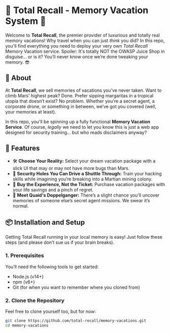 # 🧠 Total Recall - Memory Vacation System 🧠

Welcome to **Total Recall**, the premier provider of luxurious and totally real memory vacations! Why travel when you can just *think* you did? In this repo, you'll find everything you need to deploy your very own *Total Recall* Memory Vacation service. Spoiler: It's totally NOT the OWASP Juice Shop in disguise… or is it? You’ll never know once we’re done tweaking your memory. 😎

## 🚀 About

At **Total Recall**, we sell memories of vacations you’ve never taken. Want to climb Mars’ highest peak? Done. Prefer sipping margaritas in a tropical utopia that doesn’t exist? No problem. Whether you're a secret agent, a corporate drone, or something in between, we’ve got you covered (well, your memories at least).

In this repo, you'll be spinning up a fully functional **Memory Vacation Service**. Of course, *legally* we need to let you know this is just a web app designed for security training… but who reads disclaimers anyway?

## 🤯 Features

- 🛠 **Choose Your Reality:** Select your dream vacation package with a slick UI that may or may not have more bugs than Mars.
- 🔐 **Security Holes You Can Drive a Shuttle Through:** Train your hacking skills while imagining you’re breaking into a Martian mining colony.
- 🛒 **Buy the Experience, Not the Ticket:** Purchase vacation packages with your life savings and a pinch of regret.
- 🤖 **Meet Quaid's Doppelganger:** There’s a slight chance you'll uncover memories of someone else’s secret agent missions. We swear it’s normal.

## 📦 Installation and Setup

Getting Total Recall running in your local memory is easy! Just follow these steps (and please don’t sue us if your brain breaks).

### 1. **Prerequisites**

You’ll need the following tools to get started:

- Node.js (v14+)
- npm (v6+)
- Git (for when you want to remember where you cloned from)

### 2. **Clone the Repository**

Feel free to clone yourself too, but for now:

```bash
git clone https://github.com/total-recall/memory-vacations.git
cd memory-vacations